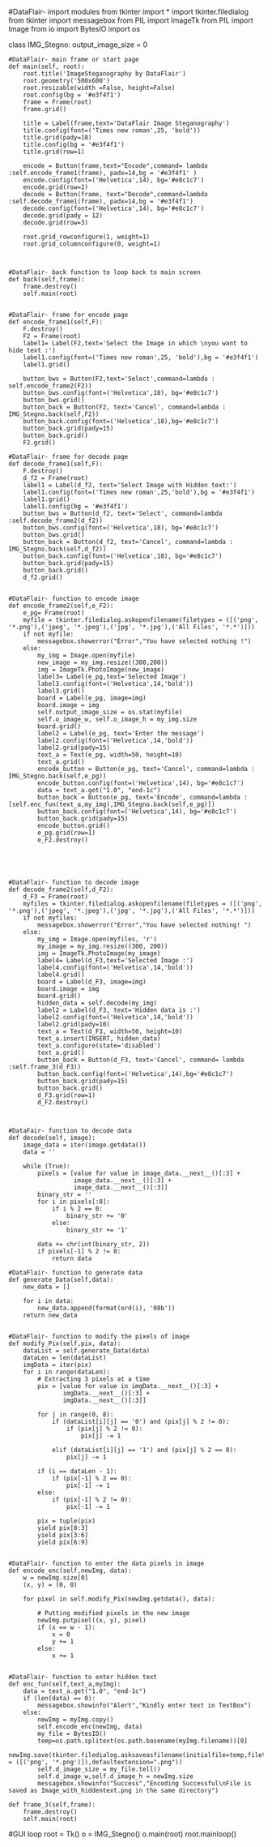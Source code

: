 #DataFlair- import modules
from tkinter import *
import tkinter.filedialog
from tkinter import messagebox
from PIL import ImageTk
from PIL import Image
from io import BytesIO
import  os

class IMG_Stegno:
    output_image_size = 0

    #DataFlair- main frame or start page
    def main(self, root):
        root.title('ImageSteganography by DataFlair')
        root.geometry('500x600')
        root.resizable(width =False, height=False)
        root.config(bg = '#e3f4f1')
        frame = Frame(root)
        frame.grid()

        title = Label(frame,text='DataFlair Image Steganography')
        title.config(font=('Times new roman',25, 'bold'))
        title.grid(pady=10)
        title.config(bg = '#e3f4f1')
        title.grid(row=1)

        encode = Button(frame,text="Encode",command= lambda :self.encode_frame1(frame), padx=14,bg = '#e3f4f1' )
        encode.config(font=('Helvetica',14), bg='#e8c1c7')
        encode.grid(row=2)
        decode = Button(frame, text="Decode",command=lambda :self.decode_frame1(frame), padx=14,bg = '#e3f4f1')
        decode.config(font=('Helvetica',14), bg='#e8c1c7')
        decode.grid(pady = 12)
        decode.grid(row=3)

        root.grid_rowconfigure(1, weight=1)
        root.grid_columnconfigure(0, weight=1)



    #DataFlair- back function to loop back to main screen
    def back(self,frame):
        frame.destroy()
        self.main(root)


    #DataFlair- frame for encode page
    def encode_frame1(self,F):
        F.destroy()
        F2 = Frame(root)
        label1= Label(F2,text='Select the Image in which \nyou want to hide text :')
        label1.config(font=('Times new roman',25, 'bold'),bg = '#e3f4f1')
        label1.grid()

        button_bws = Button(F2,text='Select',command=lambda : self.encode_frame2(F2))
        button_bws.config(font=('Helvetica',18), bg='#e8c1c7')
        button_bws.grid()
        button_back = Button(F2, text='Cancel', command=lambda : IMG_Stegno.back(self,F2))
        button_back.config(font=('Helvetica',18),bg='#e8c1c7')
        button_back.grid(pady=15)
        button_back.grid()
        F2.grid()

    #DataFlair- frame for decode page
    def decode_frame1(self,F):
        F.destroy()
        d_f2 = Frame(root)
        label1 = Label(d_f2, text='Select Image with Hidden text:')
        label1.config(font=('Times new roman',25,'bold'),bg = '#e3f4f1')
        label1.grid()
        label1.config(bg = '#e3f4f1')
        button_bws = Button(d_f2, text='Select', command=lambda :self.decode_frame2(d_f2))
        button_bws.config(font=('Helvetica',18), bg='#e8c1c7')
        button_bws.grid()
        button_back = Button(d_f2, text='Cancel', command=lambda : IMG_Stegno.back(self,d_f2))
        button_back.config(font=('Helvetica',18), bg='#e8c1c7')
        button_back.grid(pady=15)
        button_back.grid()
        d_f2.grid()


    #DataFlair- function to encode image 
    def encode_frame2(self,e_F2):
        e_pg= Frame(root)
        myfile = tkinter.filedialog.askopenfilename(filetypes = ([('png', '*.png'),('jpeg', '*.jpeg'),('jpg', '*.jpg'),('All Files', '*.*')]))
        if not myfile:
            messagebox.showerror("Error","You have selected nothing !")
        else:
            my_img = Image.open(myfile)
            new_image = my_img.resize((300,200))
            img = ImageTk.PhotoImage(new_image)
            label3= Label(e_pg,text='Selected Image')
            label3.config(font=('Helvetica',14,'bold'))
            label3.grid()
            board = Label(e_pg, image=img)
            board.image = img
            self.output_image_size = os.stat(myfile)
            self.o_image_w, self.o_image_h = my_img.size
            board.grid()
            label2 = Label(e_pg, text='Enter the message')
            label2.config(font=('Helvetica',14,'bold'))
            label2.grid(pady=15)
            text_a = Text(e_pg, width=50, height=10)
            text_a.grid()
            encode_button = Button(e_pg, text='Cancel', command=lambda : IMG_Stegno.back(self,e_pg))
            encode_button.config(font=('Helvetica',14), bg='#e8c1c7')
            data = text_a.get("1.0", "end-1c")
            button_back = Button(e_pg, text='Encode', command=lambda : [self.enc_fun(text_a,my_img),IMG_Stegno.back(self,e_pg)])
            button_back.config(font=('Helvetica',14), bg='#e8c1c7')
            button_back.grid(pady=15)
            encode_button.grid()
            e_pg.grid(row=1)
            e_F2.destroy()





    #DataFlair- function to decode image 
    def decode_frame2(self,d_F2):
        d_F3 = Frame(root)
        myfiles = tkinter.filedialog.askopenfilename(filetypes = ([('png', '*.png'),('jpeg', '*.jpeg'),('jpg', '*.jpg'),('All Files', '*.*')]))
        if not myfiles:
            messagebox.showerror("Error","You have selected nothing! ")
        else:
            my_img = Image.open(myfiles, 'r')
            my_image = my_img.resize((300, 200))
            img = ImageTk.PhotoImage(my_image)
            label4= Label(d_F3,text='Selected Image :')
            label4.config(font=('Helvetica',14,'bold'))
            label4.grid()
            board = Label(d_F3, image=img)
            board.image = img
            board.grid()
            hidden_data = self.decode(my_img)
            label2 = Label(d_F3, text='Hidden data is :')
            label2.config(font=('Helvetica',14,'bold'))
            label2.grid(pady=10)
            text_a = Text(d_F3, width=50, height=10)
            text_a.insert(INSERT, hidden_data)
            text_a.configure(state='disabled')
            text_a.grid()
            button_back = Button(d_F3, text='Cancel', command= lambda :self.frame_3(d_F3))
            button_back.config(font=('Helvetica',14),bg='#e8c1c7')
            button_back.grid(pady=15)
            button_back.grid()
            d_F3.grid(row=1)
            d_F2.destroy()



    #DataFair- function to decode data
    def decode(self, image):
        image_data = iter(image.getdata())
        data = ''

        while (True):
            pixels = [value for value in image_data.__next__()[:3] +
                      image_data.__next__()[:3] +
                      image_data.__next__()[:3]]
            binary_str = ''
            for i in pixels[:8]:
                if i % 2 == 0:
                    binary_str += '0'
                else:
                    binary_str += '1'

            data += chr(int(binary_str, 2))
            if pixels[-1] % 2 != 0:
                return data

    #DataFlair- function to generate data
    def generate_Data(self,data):
        new_data = []

        for i in data:
            new_data.append(format(ord(i), '08b'))
        return new_data


    #DataFlair- function to modify the pixels of image
    def modify_Pix(self,pix, data):
        dataList = self.generate_Data(data)
        dataLen = len(dataList)
        imgData = iter(pix)
        for i in range(dataLen):
            # Extracting 3 pixels at a time
            pix = [value for value in imgData.__next__()[:3] +
                   imgData.__next__()[:3] +
                   imgData.__next__()[:3]]

            for j in range(0, 8):
                if (dataList[i][j] == '0') and (pix[j] % 2 != 0):
                    if (pix[j] % 2 != 0):
                        pix[j] -= 1

                elif (dataList[i][j] == '1') and (pix[j] % 2 == 0):
                    pix[j] -= 1

            if (i == dataLen - 1):
                if (pix[-1] % 2 == 0):
                    pix[-1] -= 1
            else:
                if (pix[-1] % 2 != 0):
                    pix[-1] -= 1

            pix = tuple(pix)
            yield pix[0:3]
            yield pix[3:6]
            yield pix[6:9]


    #DataFlair- function to enter the data pixels in image
    def encode_enc(self,newImg, data):
        w = newImg.size[0]
        (x, y) = (0, 0)

        for pixel in self.modify_Pix(newImg.getdata(), data):

            # Putting modified pixels in the new image
            newImg.putpixel((x, y), pixel)
            if (x == w - 1):
                x = 0
                y += 1
            else:
                x += 1


    #DataFlair- function to enter hidden text
    def enc_fun(self,text_a,myImg):
        data = text_a.get("1.0", "end-1c")
        if (len(data) == 0):
            messagebox.showinfo("Alert","Kindly enter text in TextBox")
        else:
            newImg = myImg.copy()
            self.encode_enc(newImg, data)
            my_file = BytesIO()
            temp=os.path.splitext(os.path.basename(myImg.filename))[0]
            newImg.save(tkinter.filedialog.asksaveasfilename(initialfile=temp,filetypes = ([('png', '*.png')]),defaultextension=".png"))
            self.d_image_size = my_file.tell()
            self.d_image_w,self.d_image_h = newImg.size
            messagebox.showinfo("Success","Encoding Successful\nFile is saved as Image_with_hiddentext.png in the same directory")

    def frame_3(self,frame):
        frame.destroy()
        self.main(root)


#GUI loop
root = Tk()
o = IMG_Stegno()
o.main(root)
root.mainloop()
